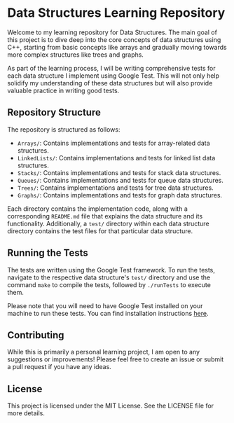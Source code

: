 # Data Structures Learning Repository

Welcome to my learning repository for Data Structures. The main goal of this project is to dive deep into the core concepts of data structures using C++, starting from basic concepts like arrays and gradually moving towards more complex structures like trees and graphs.

As part of the learning process, I will be writing comprehensive tests for each data structure I implement using Google Test. This will not only help solidify my understanding of these data structures but will also provide valuable practice in writing good tests.

## Repository Structure

The repository is structured as follows:

- `Arrays/`: Contains implementations and tests for array-related data structures.
- `LinkedLists/`: Contains implementations and tests for linked list data structures.
- `Stacks/`: Contains implementations and tests for stack data structures.
- `Queues/`: Contains implementations and tests for queue data structures.
- `Trees/`: Contains implementations and tests for tree data structures.
- `Graphs/`: Contains implementations and tests for graph data structures.

Each directory contains the implementation code, along with a corresponding `README.md` file that explains the data structure and its functionality. Additionally, a `test/` directory within each data structure directory contains the test files for that particular data structure.

## Running the Tests

The tests are written using the Google Test framework. To run the tests, navigate to the respective data structure's `test/` directory and use the command `make` to compile the tests, followed by `./runTests` to execute them.

Please note that you will need to have Google Test installed on your machine to run these tests. You can find installation instructions [here](https://github.com/google/googletest/blob/master/googletest/README.md).

## Contributing

While this is primarily a personal learning project, I am open to any suggestions or improvements! Please feel free to create an issue or submit a pull request if you have any ideas.

## License

This project is licensed under the MIT License. See the LICENSE file for more details.
